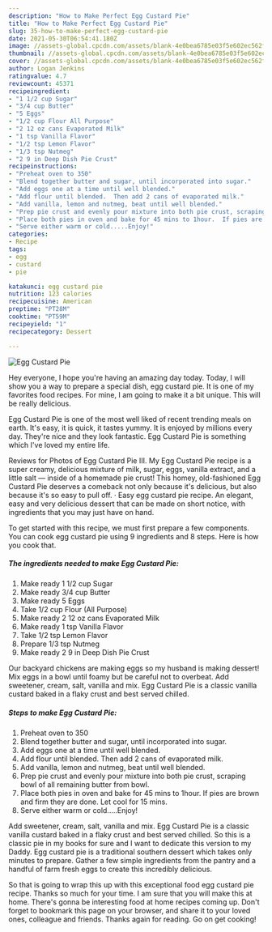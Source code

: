 ```yaml
---
description: "How to Make Perfect Egg Custard Pie"
title: "How to Make Perfect Egg Custard Pie"
slug: 35-how-to-make-perfect-egg-custard-pie
date: 2021-05-30T06:54:41.180Z
image: //assets-global.cpcdn.com/assets/blank-4e0bea6785e03f5e602ec562f230caae08da540cada707380b4fe1bbebba43da.png
thumbnail: //assets-global.cpcdn.com/assets/blank-4e0bea6785e03f5e602ec562f230caae08da540cada707380b4fe1bbebba43da.png
cover: //assets-global.cpcdn.com/assets/blank-4e0bea6785e03f5e602ec562f230caae08da540cada707380b4fe1bbebba43da.png
author: Logan Jenkins
ratingvalue: 4.7
reviewcount: 45371
recipeingredient:
- "1 1/2 cup Sugar"
- "3/4 cup Butter"
- "5 Eggs"
- "1/2 cup Flour All Purpose"
- "2 12 oz cans Evaporated Milk"
- "1 tsp Vanilla Flavor"
- "1/2 tsp Lemon Flavor"
- "1/3 tsp Nutmeg"
- "2 9 in Deep Dish Pie Crust"
recipeinstructions:
- "Preheat oven to 350"
- "Blend together butter and sugar, until incorporated into sugar."
- "Add eggs one at a time until well blended."
- "Add flour until blended.  Then add 2 cans of evaporated milk."
- "Add vanilla, lemon and nutmeg, beat until well blended."
- "Prep pie crust and evenly pour mixture into both pie crust, scraping bowl of all remaining butter from bowl."
- "Place both pies in oven and bake for 45 mins to 1hour.  If pies are brown and firm they are done.  Let cool for 15 mins."
- "Serve either warm or cold.....Enjoy!"
categories:
- Recipe
tags:
- egg
- custard
- pie

katakunci: egg custard pie 
nutrition: 123 calories
recipecuisine: American
preptime: "PT28M"
cooktime: "PT59M"
recipeyield: "1"
recipecategory: Dessert

---
```



![Egg Custard Pie](//assets-global.cpcdn.com/assets/blank-4e0bea6785e03f5e602ec562f230caae08da540cada707380b4fe1bbebba43da.png)

Hey everyone, I hope you're having an amazing day today. Today, I will show you a way to prepare a special dish, egg custard pie. It is one of my favorites food recipes. For mine, I am going to make it a bit unique. This will be really delicious.

Egg Custard Pie is one of the most well liked of recent trending meals on earth. It's easy, it is quick, it tastes yummy. It is enjoyed by millions every day. They're nice and they look fantastic. Egg Custard Pie is something which I've loved my entire life.

Reviews for Photos of Egg Custard Pie III. My Egg Custard Pie recipe is a super creamy, delicious mixture of milk, sugar, eggs, vanilla extract, and a little salt — inside of a homemade pie crust! This homey, old-fashioned Egg Custard Pie deserves a comeback not only because it&#39;s delicious, but also because it&#39;s so easy to pull off. · Easy egg custard pie recipe. An elegant, easy and very delicious dessert that can be made on short notice, with ingredients that you may just have on hand.


To get started with this recipe, we must first prepare a few components. You can cook egg custard pie using 9 ingredients and 8 steps. Here is how you cook that.

<!--inarticleads1-->

##### The ingredients needed to make Egg Custard Pie:

1. Make ready 1 1/2 cup Sugar
1. Make ready 3/4 cup Butter
1. Make ready 5 Eggs
1. Take 1/2 cup Flour (All Purpose)
1. Make ready 2 12 oz cans Evaporated Milk
1. Make ready 1 tsp Vanilla Flavor
1. Take 1/2 tsp Lemon Flavor
1. Prepare 1/3 tsp Nutmeg
1. Make ready 2 9 in Deep Dish Pie Crust


Our backyard chickens are making eggs so my husband is making dessert! Mix eggs in a bowl until foamy but be careful not to overbeat. Add sweetener, cream, salt, vanilla and mix. Egg Custard Pie is a classic vanilla custard baked in a flaky crust and best served chilled. 

<!--inarticleads2-->

##### Steps to make Egg Custard Pie:

1. Preheat oven to 350
1. Blend together butter and sugar, until incorporated into sugar.
1. Add eggs one at a time until well blended.
1. Add flour until blended.  Then add 2 cans of evaporated milk.
1. Add vanilla, lemon and nutmeg, beat until well blended.
1. Prep pie crust and evenly pour mixture into both pie crust, scraping bowl of all remaining butter from bowl.
1. Place both pies in oven and bake for 45 mins to 1hour.  If pies are brown and firm they are done.  Let cool for 15 mins.
1. Serve either warm or cold.....Enjoy!


Add sweetener, cream, salt, vanilla and mix. Egg Custard Pie is a classic vanilla custard baked in a flaky crust and best served chilled. So this is a classic pie in my books for sure and I want to dedicate this version to my Daddy. Egg custard pie is a traditional southern dessert which takes only minutes to prepare. Gather a few simple ingredients from the pantry and a handful of farm fresh eggs to create this incredibly delicious. 

So that is going to wrap this up with this exceptional food egg custard pie recipe. Thanks so much for your time. I am sure that you will make this at home. There's gonna be interesting food at home recipes coming up. Don't forget to bookmark this page on your browser, and share it to your loved ones, colleague and friends. Thanks again for reading. Go on get cooking!
